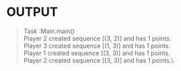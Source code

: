 # OUTPUT

> Task :Main.main()\
Player 2 created sequence [(3, 2)] and has 1 points.\
Player 3 created sequence [(1, 3)] and has 1 points.\
Player 1 created sequence [(3, 3)] and has 1 points.\
Player 2 created sequence [(3, 3)] and has 1 points.\

